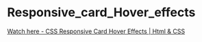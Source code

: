 # Responsive_card_Hover_effects

<a href="https://viktoriya-druzhkova.github.io/Responsive_card_Hover_effects/">Watch here - CSS Responsive Card Hover Effects | Html & CSS
</a>
